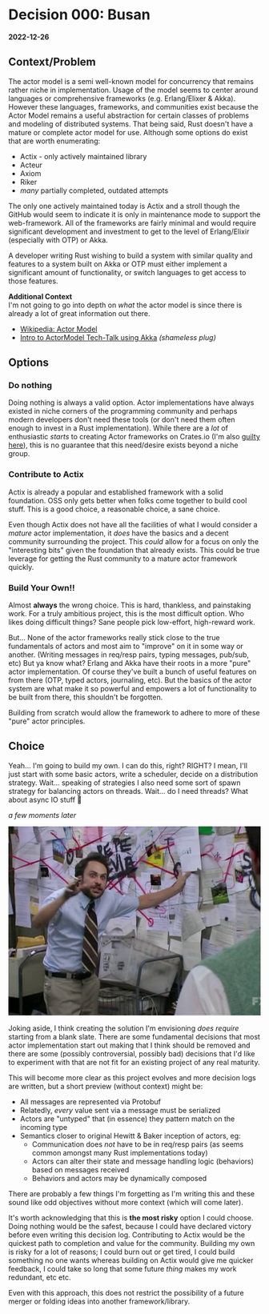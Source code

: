 # Decision 000: Busan
__2022-12-26__

## Context/Problem

The actor model is a semi well-known model for concurrency that remains rather niche in
implementation. Usage of the model seems to center around languages or comprehensive
frameworks (e.g. Erlang/Elixer & Akka). However these languages, frameworks, and
communities exist because the Actor Model remains a useful abstraction for certain
classes of problems and modeling of distributed systems. That being said, Rust doesn't
have a mature or complete actor model for use. Although some options do exist that
are worth enumerating:

  + Actix - only actively maintained library
  + Acteur
  + Axiom
  + Riker
  + _many_ partially completed, outdated attempts

The only one actively maintained today is Actix and a stroll though the GitHub would
seem to indicate it is only in maintenance mode to support the web-framework. All
of the frameworks are fairly minimal and would require significant development and
investment to get to the level of Erlang/Elixir (especially with OTP) or Akka.

A developer writing Rust wishing to build a system with similar quality and features
to a system built on Akka or OTP must either implement a significant amount of
functionality, or switch languages to get access to those features.

__Additional Context__ \
I'm not going to go into depth on _what_ the actor model is since there is already a
lot of great information out there.

  + [Wikipedia: Actor Model][wikipedia]
  + [Intro to ActorModel Tech-Talk using Akka][tech-talk] _(shameless plug)_

  [wikipedia]: https://en.wikipedia.org/wiki/Actor_model
  [tech-talk]: https://www.youtube.com/watch?v=lPTqcecwkJg

## Options

### Do nothing

Doing nothing is always a valid option. Actor implementations have always existed
in niche corners of the programming community and perhaps modern developers don't
need these tools (or don't need them often enough to invest in a Rust implementation).
While there are a _lot_ of enthusiastic _starts_ to creating Actor frameworks on
Crates.io (I'm also [guilty here][romeo]), this is no guarantee that this need/desire
exists beyond a niche group.

  [romeo]: https://crates.io/crates/romeo

### Contribute to Actix

Actix is already a popular and established framework with a solid foundation. OSS only
gets better when folks come together to build cool stuff. This is a good choice, a
reasonable choice, a sane choice.

Even though Actix does not have all the facilities of what I would consider a _mature_
actor implementation, it _does_ have the basics and a decent community surrounding the
project. This _could_ allow for a focus on only the "interesting bits" given the
foundation that already exists. This could be true leverage for getting the Rust
community to a mature actor framework quickly.

### Build Your Own!!

Almost __always__ the wrong choice. This is hard, thankless, and painstaking work. For
a truly ambitious project, this is the most difficult option. Who likes doing difficult
things? Sane people pick low-effort, high-reward work.

But... None of the actor frameworks really stick close to the true fundamentals of actors
and most aim to "improve" on it in some way or another. (Writing messages in req/resp
pairs, typing messages, pub/sub, etc) But ya know what? Erlang and Akka have their
roots in a more "pure" actor implementation. Of course they've built a bunch of
useful features on from there (OTP, typed actors, journaling, etc). But the basics of
the actor system are what make it so powerful and empowers a lot of functionality to be
built from there, this shouldn't be forgotten.

Building from scratch would allow the framework to adhere to more of these "pure" actor
principles.

## Choice

Yeah... I'm going to build my own. I can do this, right? RIGHT? I mean, I'll just start
with some basic actors, write a scheduler, decide on a distribution strategy. Wait...
speaking of strategies I also need some sort of spawn strategy for balancing actors on
threads. Wait... do I need threads? What about async IO stuff :thinking:

_a few moments later_

![I think I got it](https://github.com/JohnMurray/busan/blob/main/decisions/assets/pepe-silvia.jpg)


Joking aside, I think creating the solution I'm envisioning _does require_ starting from
a blank slate. There are some fundamental decisions that most actor implementation start
out making that I think should be removed and there are some (possibly controversial,
possibly bad) decisions that I'd like to experiment with that are not fit for an
existing project of any real maturity.

This will become more clear as this project evolves and more decision logs are written,
but a short preview (without context) might be:

  + All messages are represented via Protobuf
  + Relatedly, _every_ value sent via a message must be serialized
  + Actors are "untyped" that (in essence) they pattern match on the incoming type
  + Semantics closer to original Hewitt & Baker inception of actors, eg:
    + Communication does _not_ have to be in req/resp pairs (as seems common amongst
      many Rust implementations today)
    + Actors can alter their state and message handling logic (behaviors) based on
      messages received
    + Behaviors and actors may be dynamically composed

There are probably a few things I'm forgetting as I'm writing this and these sound like
odd objectives without more context (which will come later).

It's worth acknowledging that this is __the most risky__ option I could choose. Doing
nothing would be the safest, because I could have declared victory before even writing
this decision log. Contributing to Actix would be the quickest path to completion and
value for the community. Building my own is risky for a lot of reasons; I could burn
out or get tired, I could build something no one wants whereas building on Actix would
give me quicker feedback, I could take so long that some future _thing_ makes my work
redundant, etc etc.

Even with this approach, this does not restrict the possibility of a future merger or
folding ideas into another framework/library.
